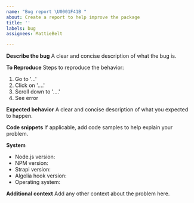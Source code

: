 ```yaml
---
name: "Bug report \U0001F41B "
about: Create a report to help improve the package
title: ''
labels: bug
assignees: MattieBelt

---
```


<!--
Hello 👋 Thank you for looking into this package and for submitting an issue.

Before you start, please make sure your issue is understandable and reproducible.
To make your issue readable make sure you use valid Markdown syntax.

https://guides.github.com/features/mastering-markdown/
-->

**Describe the bug**
A clear and concise description of what the bug is.

**To Reproduce**
Steps to reproduce the behavior:
1. Go to '...'
2. Click on '....'
3. Scroll down to '....'
4. See error

**Expected behavior**
A clear and concise description of what you expected to happen.

**Code snippets**
If applicable, add code samples to help explain your problem.

**System**
- Node.js version: <!-- Please ensure you are using the Node LTS version (v12) -->
- NPM version:
- Strapi version: <!-- Beta and Alpha versions are no longer supported -->
- Algolia hook version:
- Operating system:


**Additional context**
Add any other context about the problem here.
